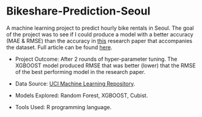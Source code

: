 # Bikeshare-Prediction-Seoul

A machine learning project to predict hourly bike rentals in Seoul. The goal of the project was to see if I could produce a model with a better accuracy (MAE & RMSE) than the accuracy in [this](https://www.tandfonline.com/doi/full/10.1080/22797254.2020.1725789) research paper that accompanies the dataset. Full article can be found [here](https://lucasoblog.netlify.app/project/internal-project/).

* Project Outcome: After 2 rounds of hyper-parameter tuning. The XGBOOST model produced RMSE that was better (lower) that the RMSE of the best performing model in the research paper. 

* Data Source: [UCI Machine Learning Repository](https://archive.ics.uci.edu/ml/datasets/Seoul+Bike+Sharing+Demand).

* Models Explored: Random Forest, XGBOOST, Cubist.

* Tools Used: R programming language.
